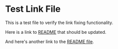 # Test Link File

This is a test file to verify the link fixing functionality.

Here is a link to [README](approaches/index.md) that should be updated.

And here's another link to the [README file](approaches/index.md).
